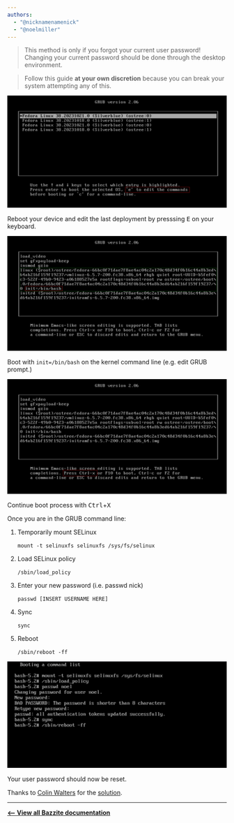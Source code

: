 ```yaml
---
authors:
  - "@nicknamenamenick"
  - "@noelmiller"
---
```


<!-- ANCHOR: METADATA -->
<!--{"url_discourse": "https://universal-blue.discourse.group/docs?topic=161", "fetched_at": "2024-09-03 16:43:11.636024+00:00"}-->
<!-- ANCHOR_END: METADATA -->

> This method is only if you forgot your current user password! Changing your current password should be done through the desktop environment.

> Follow this guide **at your own discretion** because you can break your system attempting any of this.

![Edit the command for the latest boot entry|690x351](../img/Edit_the_command_for_the_latest_boot_entry.png)

Reboot your device and edit the last deployment by presssing <kbd>E</kbd> on your keyboard.

![Boot with init=/bin/bash|689x359](../img/Boot_with_init_bin_bash.jpeg)

Boot with `init=/bin/bash` on the kernel command line (e.g. edit GRUB prompt.)

![Reboot|689x359](../img/Reset_Password_Reboot.jpeg)

Continue boot process with <kbd>Ctrl</kbd>+<kbd>X</kbd>

Once you are in the GRUB command line:

1. Temporarily mount SELinux

    ```
    mount -t selinuxfs selinuxfs /sys/fs/selinux
    ```

2.  Load SELinux policy

    ```
    /sbin/load_policy
    ```

3. Enter your new password (i.e. passwd nick)

    ```
    passwd [INSERT USERNAME HERE]
    ```

4. Sync

    ```command
    sync
    ```

5. Reboot

    ```
    /sbin/reboot -ff
    ```

![Commands|690x334](../img/Reset_Password_Commands.png)

Your user password should now be reset.

Thanks to [Colin Walters](https://github.com/cgwalters) for the [solution](https://github.com/ublue-os/main/issues/469#issuecomment-1885264886).

<hr>

[**<-- View all Bazzite documentation**](https://docs.bazzite.gg)
